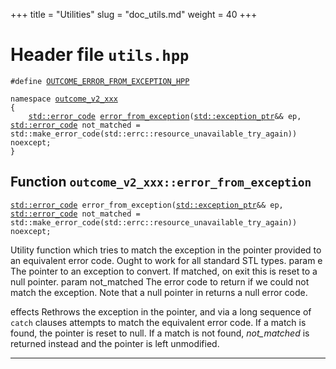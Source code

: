 +++
title = "Utilities"
slug = "doc_utils.md"
weight = 40
+++
# Header file `utils.hpp`<a id="utils.hpp"></a>

<pre><code class="language-cpp">#define <a href='doc_utils.md#utils.hpp'>OUTCOME_ERROR_FROM_EXCEPTION_HPP</a>

namespace <a href='doc_try.md#try.hpp'>outcome_v2_xxx</a>
{
    <a href='http://en.cppreference.com/mwiki/index.php?title=Special%3ASearch&search=std::error_code'>std::error_code</a> <a href='doc_utils.md#outcome_v2_xxx::error_from_exception(std::exception_ptr&&,std::error_code)'>error_from_exception</a>(<a href='http://en.cppreference.com/mwiki/index.php?title=Special%3ASearch&search=std::exception_ptr'>std::exception_ptr</a>&amp;&amp; ep, <a href='http://en.cppreference.com/mwiki/index.php?title=Special%3ASearch&search=std::error_code'>std::error_code</a> not_matched = std::make_error_code(std::errc::resource_unavailable_try_again)) noexcept;
}</code></pre>

## Function `outcome_v2_xxx::error_from_exception`<a id="outcome_v2_xxx::error_from_exception(std::exception_ptr&&,std::error_code)"></a>

<pre><code class="language-cpp"><a href='http://en.cppreference.com/mwiki/index.php?title=Special%3ASearch&search=std::error_code'>std::error_code</a> error_from_exception(<a href='http://en.cppreference.com/mwiki/index.php?title=Special%3ASearch&search=std::exception_ptr'>std::exception_ptr</a>&amp;&amp; ep, <a href='http://en.cppreference.com/mwiki/index.php?title=Special%3ASearch&search=std::error_code'>std::error_code</a> not_matched = std::make_error_code(std::errc::resource_unavailable_try_again)) noexcept;</code></pre>

Utility function which tries to match the exception in the pointer provided to an equivalent error code. Ought to work for all standard STL types. param e The pointer to an exception to convert. If matched, on exit this is reset to a null pointer. param not\_matched The error code to return if we could not match the exception. Note that a null pointer in returns a null error code.

effects Rethrows the exception in the pointer, and via a long sequence of `catch` clauses attempts to match the equivalent error code. If a match is found, the pointer is reset to null. If a match is not found, *not\_matched* is returned instead and the pointer is left unmodified.

-----
